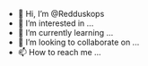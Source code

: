 - 👋 Hi, I’m @Redduskops
- 👀 I’m interested in ...
- 🌱 I’m currently learning ...
- 💞️ I’m looking to collaborate on ...
- 📫 How to reach me ...

<!---
Redduskops/Redduskops is a ✨ special ✨ repository because its `README.md` (this file) appears on your GitHub profile.
You can click the Preview link to take a look at your changes.
--->
